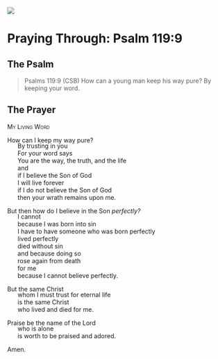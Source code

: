 <img class="intro-right" src="/images/art-paris-psalter.jpg">

<style>
  li {list-style-type: none;}
  p + ul {
    margin-top: -18px;
}
</style>

# Praying Through: Psalm 119:9

## The Psalm

>Psalms 119:9 (CSB) How can a young man keep his way pure? By keeping your word.

## The Prayer

<div style="font-variant: small-caps;">
My Living Word
</div>

How can I keep my way pure?
* By trusting in you
* For your word says
* You are the way, the truth, and the life
* and
* if I believe the Son of God
* I will live forever
* if I do not believe the Son of God
* then your wrath remains upon me.

But then how do I believe in the Son *perfectly?*
* I cannot
* because I was born into sin
* I have to have someone who was born perfectly
* lived perfectly
* died without sin
* and because doing so
* rose again from death
* for me
* because I cannot believe perfectly.

But the same Christ
* whom I must trust for eternal life
* is the same Christ
* who lived and died for me.

Praise be the name of the Lord
* who is alone
* is worth to be praised and adored.

Amen.